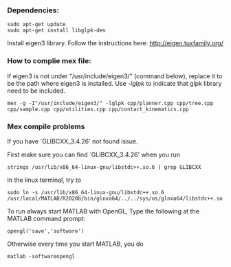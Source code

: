 
### Dependencies:
```
sudo apt-get update
sudo apt-get install libglpk-dev
```
Install eigen3 library. Follow the instructions here: http://eigen.tuxfamily.org/


### How to complie mex file:

If eigen3 is not under "/usr/include/eigen3/" (command below), replace it to be the path where eigen3 is installed. Use *-lglpk* to indicate that glpk library need to be included.

```
mex -g -I"/usr/include/eigen3/" -lglpk cpp/planner.cpp cpp/tree.cpp cpp/sample.cpp cpp/utilities.cpp cpp/contact_kinematics.cpp
```

### Mex compile problems

If you have `GLIBCXX_3.4.26' not found issue. 

First make sure you can find `GLIBCXX_3.4.26' when you run 
```
strings /usr/lib/x86_64-linux-gnu/libstdc++.so.6 | grep GLIBCXX
```

In the linux terminal, try to 

```
sudo ln -s /usr/lib/x86_64-linux-gnu/libstdc++.so.6  /usr/local/MATLAB/R2020b/bin/glnxa64/../../sys/os/glnxa64/libstdc++.so.6
```

To run always start MATLAB with OpenGL, Type the following at the MATLAB command prompt: 
```
opengl('save','software')
```

Otherwise every time you start MATLAB, you do 

```
matlab -softwareopengl
```




